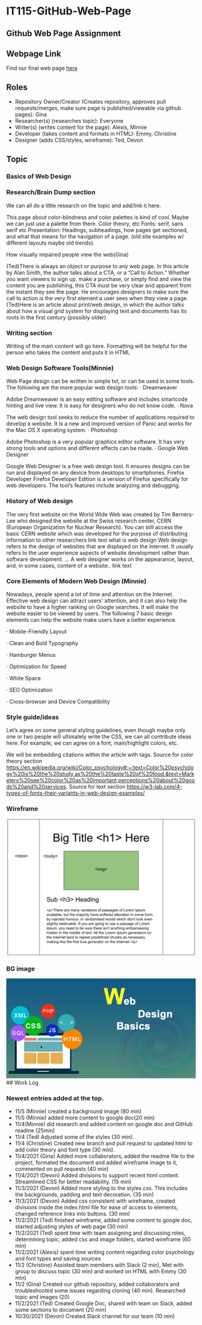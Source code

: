 # IT115-GitHub-Web-Page

## Github Web Page Assignment

## Webpage Link

Find our final web page [here](https://gina-noel.github.io/IT115-GitHub-Web-Page/)

## Roles

- Repository Owner/Creator (Creates repository, approves pull requests/merges, make sure page is published/viewable via github pages): Gina
- Researcher(s) (researches topic): Everyone
- Writer(s) (writes content for the page): Alexis, Minnie
- Developer (takes content and formats in HTML): Emmy, Christine
- Designer (adds CSS/styles, wireframe): Ted, Devon

## Topic

### Basics of Web Design

### Research/Brain Dump section

We can all do a little research on the topic and add/link it here.

This page about color-blindness and color palettes is kind of cool. Maybe we can just use a palette from there. Color theory, etc
Fonts: serif, sans serif etc
Presentation: Headings, subheadings, how pages get sectioned, and what that means for the navigation of a page. (old site examples w/ different layouts maybe old trends).

How visually impaired people view the web(Gina)

(Ted)There is always an object or purpose to any web page. In this article by Alan Smith, the author talks about a CTA, or a “Call to Action.” Whether you want viewers to sign up, make a purchase, or simply find and view the content you are publishing, this CTA must be very clear and apparent from the instant they see the page. He encourages designers to make sure the call to action is the very first element a user sees when they view a page.
(Ted)Here is an article about print/web design, in which the author talks about how a visual grid system for displaying text and documents has its roots in the first century (possibly older)

### Writing section

Writing of the main content will go here. Formatting will be helpful for the person who takes the content and puts it in HTML

### Web Design Software Tools(Minnie)
Web Page design can be written in simple txt, or can be used in some tools. The following are the more popular web design tools:
‧ Dreamweaver

Adobe Dreamweaver is an easy editing software and includes smartcode hinting and live view. It is easy for designers who do not know code.
‧ Nova

The web design tool seeks to reduce the number of applications required to develop a website. It is a new and improved version of Panic and works for the Mac OS X operating system.
‧ Photoshop

Adobe Photoshop is a very popular graphics editor software. It has very strong tools and options and different effects can be made.
‧ Google Web Designer

Google Web Designer is a free web design tool. It ensures  designs can be run and displayed on any device from desktops to smartphones.
Firefox Developer
Firefox Developer Edition is a version of Firefox specifically for web developers. The tool’s features include analyzing and debugging.

### History of Web design

The very first website on the World Wide Web was created by Tim Berners-Lee who designed the website at the Swiss research center, CERN (European Organization for Nuclear Research). You can still access the basic CERN website which was developed for the purpose of distributing information to other researchers
link text
what is web design
Web design refers to the design of websites that are displayed on the internet. It usually refers to the user experience aspects of website development rather than software development. ... A web designer works on the appearance, layout, and, in some cases, content of a website..
link text

### Core Elements of Modern Web Design (Minnie)
Nowadays, people spend a lot of time and attention on the Internet. Effective web design can attract users' attention, and it can also help the website to have a higher ranking on Google searches. It will make the website easier to be viewed by users. The following 7 basic design elements can help the website make users have a better experience.

‧ Mobile-Friendly Layout

‧ Clean and Bold Typography

‧ Hamburger Menus

‧ Optimization for Speed

‧ White Space

‧ SEO Optimization

‧ Cross-browser and Device Compatibility


### Style guide/ideas

Let’s agree on some general styling guidelines, even though maybe only one or two people will ultimately write the CSS, we can all contribute ideas here. For example, we can agree on a font, main/highlight colors, etc.

We will be embedding citations within the article with <a> tags.
 Source for color theory section https://en.wikipedia.org/wiki/Color_psychology#:~:text=Color%20psychology%20is%20the%20study,as%20the%20taste%20of%20food.&text=Marketers%20see%20color%20as%20important,perceptions%20about%20goods%20and%20services.
  Source for text section
  https://w3-lab.com/4-types-of-fonts-their-variants-in-web-design-examples/
  

### Wireframe

<img src="images/wireframe.png" alt="wireframe" />
 
 ### BG image
 
<img src="images/image.jpg" alt="" />
## Work Log

### Newest entries added at the top.
- 11/5 (Minnie) created a background image (80 min)
- 11/5 (Minnie) added more content to google doc(20 min)
- 11/4(Minnie) did research and added content on google doc and GitHub readme (25min)
- 11/4 (Ted) Adjusted some of the styles (30 min).
- 11/4 (Christine) Created new branch and pull request to updated html to add color theory and font type (30 min).
- 11/4/2021 (Gina) Added more collaborators, added the readme file to the project, formated the document and added wireframe image to it, commented on pull requests (40 min)
- 11/4/2021 (Devon) Added divisions to support recent html content. Streamlined CSS for better readability. (15 min)
- 11/3/2021 (Devon) Added more styling to the styles.css. This includes the backgrounds, padding and text decoration. (35 min)
- 11/3/2021 (Devon) Added css consistent with wireframe, created divisions inside the index.html file for ease of access to elements, changed reference links into buttons. (30 min)
- 11/2/2021 (Ted) finished wireframe, added some content to google doc, started adjusting styles of web page (30 min)
- 11/2/2021 (Ted) spent time with team assigning and discussing roles, determining topic, added css and image folders, started wireframe (60 min)
- 11/2/2021 (Alexis) spent time writing content regarding color psychology and font types and saving sources
- 11/2 (Christine) Assisted team members with Slack (2 min), Met with group to discuss topic (30 min) and worked on HTML with Emmy (30 min)
- 11/2 (Gina) Created our github repository, added collaborators and troubleshooted some issues regarding cloning (40 min). Researched topic and images (20)
- 11/2/2021 (Ted) Created Google Doc, shared with team on Slack, added some sections to document (20 min)
- 10/30/2021 (Devon) Created Slack channel for our team (10 min)
